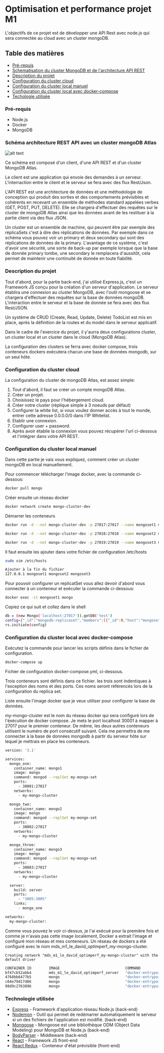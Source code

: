 Optimisation et performance projet M1
===================
L'objectifs de ce projet est de développer une API Rest avec node.js qui sera connectée au cloud avec un cluster mongoDB.

## Table des matières

- [Pré-requis](#prérequis)
- [Schematisation du cluster MongoDB et de l'architecture API REST](#architecture-technique)
- [Description du projet](#description-du-projet)
- [Configuration du cluster cloud](#configuration-du-cluster-cloud)
- [Configuration du cluster local manuel](#configuration-du-cluster-local-manuel)
- [Configuration du cluster local avec docker-compose](#configuration-du-cluster-local-avec-docker-compose)
- [Techologie utilisée](#technologie-utilisée)

### Pré-requis
* Node.js
* Docker
* MongoDB

### Schéma architecture REST API avec un cluster mongoDB Atlas
![alt text](https://github.com/davidle93/mds_m1_le_david_optimperf/blob/master/sch%C3%A9ma/Architecture%20REST%20avec%20un%20cluster%20mongoDB.jpg)

Ce schéma est composé d'un client, d'une API REST et d'un cluster MongoDB Atlas.

Le client est une application qui envoie des demandes à un serveur. L'interraction entre le client et le serveur se fera avec des flux Rest/Json.

L'API REST est une architecture de données et une méthodologie de conception qui produit des sorties et des comportements prévisibles et cohérents en recevant un ensemble de méthodes standard appelées verbes (GET, POST, PUT, DELETE). Elle se chargera d'effectuer des requêtes sur le cluster de mongoDB Atlas ainsi que les données avant de les restituer à la partie client via des flux JSON.

Un cluster est un ensemble de machine, qui peuvent être par exemple des réplicaSets c'est à dire des réplications de données. Par exemple dans ce schéma vous pouvez voir un primary et deux secondary qui sont des réplications de données de la primary. L'avantage de ce système, c'est d'avoir une sécurité, une sorte de back-up par exemple lorsque que la base de donnée primary tombe, une secondary le remplacera d'aussitôt, cela permet de maintenir une continuité de donnée en toute fiabilité.


### Description du projet
Tout d'abord, pour la partie back-end, j'ai utilisé Express.js, c'est un Framework JS conçu pour la création d'un serveur d'application. Le serveur établira une connexion au cluster MongoDB, avec l'outil mongoose et se chargera d'effectuer des requêtes sur la base de données mongoDB. L'interaction entre le serveur et la base de donnée se fera avec des flux Rest/JSON.

Un système de CRUD (Create, Read, Update, Delete) TodoList est mis en place, après la définition de la routes et du model dans le serveur applicatif.

Dans le cadre de l'exercice du projet, il y'aurra deux configurations cluster, un cluster local et un cluster dans le cloud (MongoDB Atlas).

La configuration des clusters se ferra avec docker compose, trois conteneurs dockers exécutera chacun une base de données mongodb, sur un seul hôte.

### Configuration du cluster cloud

La configuration du cluster de mongoDB Atlas, est assez simple:
1) Tout d'abord, il faut se créer un compte mongoDB Atlas.
2) Créer un projet.
3) Choisissez le pays pour l'hébergement cloud.
4) Créer votre cluster (réplique simple à 3 noeuds par défaut)
5) Configurer la white list, si vous voulez donner accès à tout le monde, entrer cette adresse 0.0.0.0/0 dans l'IP Whitelist.
6) Etablir une connexion.
7) Configurer user + password.
8) Après avoir établie la connexion vous pouvez récupérer l'url ci-dessous et l'intégrer dans votre API REST.

### Configuration du cluster local manuel

Dans cette partie je vais vous expliquez, comment créer un cluster mongoDB en local manuellement.

Pour commencer télécharger l'image docker, avec la commande ci-dessous:
```sh
docker pull mongo
```

Créer ensuite un réseau docker
```sh
docker network create mongo-cluster-dev
```

Démarrer les conteneurs
```sh
docker run -d --net mongo-cluster-dev -p 27017:27017 --name mongoset1 mongo:4 mongod --replSet mongodb-replicaset --port 27017
```

```sh
docker run -d --net mongo-cluster-dev -p 27018:27018 --name mongoset2 mongo:4 mongod --replSet mongodb-replicaset --port 27018
```

```sh
docker run -d --net mongo-cluster-dev -p 27019:27019 --name mongoset3 mongo:4 mongod --replSet mongodb-replicaset --port 27019
```


Il faut ensuite les ajouter dans votre fichier de configuration /etc/hosts
```sh
sudo vim /etc/hosts

Ajouter à la fin du fichier
127.0.0.1 mongoset1 mongoset2 mongoset3
```

Pour pouvoir configurer un replicatSet vous allez devoir d'abord vous connecter à un conteneur et exécuter la commande ci-dessous:
```sh
docker exec -it mongoset1 mongo
```

Copiez ce qui suit et collez dans le shell
```sh
db = (new Mongo('localhost:27017')).getDB('test')
config={"_id":"mongodb-replicaset","members":[{"_id":0,"host":"mongoset1:27017"},{"_id":1,"host":"mongoset2:27018"},{"_id":2,"host":"mongoset3:27019"}]}
rs.initiate(config)
```
### Configuration du cluster local avec docker-compose

Exécutez la commande pour lancer les scripts définis dans le fichier de configuration.
```sh
docker-compose up
```

Fichier de configuration docker-compose.yml, ci-dessous.

Trois conteneurs sont définis dans ce fichier. les trois sont indentiques à l'exception des noms et des ports. Ces noms seront référencés lors de la configuration du replica set.

Liste ensuite l'image docker que je veux utiliser pour configurer la base de données.

my-mongo-cluster est le nom du réseau docker qui sera configuré lors de l'éxécution de docker compose. Je mets le port localhost 30001 à mapper à 27017 pour le premier conteneur. De même, les deux autres conteneurs utilisent le numéro de port consécutif suivant. Cela me permettra de me connecter à la base de données mongodb à partir du serveur hôte sur lequel je mettrais en place les conteneurs.

```bash
version: '3.1'

services:
  mongo_one:
    container_name: mongo1
    image: mongo
    command: mongod --replSet my-mongo-set
    ports:
      - 30001:27017
    networks:
      - my-mongo-cluster

  mongo_two:
    container_name: mongo2
    image: mongo
    command: mongod --replSet my-mongo-set
    ports:
      - 30002:27017
    networks:
      - my-mongo-cluster

  mongo_three:
    container_name: mongo3
    image: mongo
    command: mongod --replSet my-mongo-set
    ports:
      - 30003:27017
    networks:
      - my-mongo-cluster

  server:
    build: server
    ports:
      - "3005:3005"
    links:
      - mongo_one

networks:
  my-mongo-cluster:
```

Comme vous pouvez le voir ci-dessus, je l'ai exécué pour la première fois et comme je n'avais pas cette image localement, Docker a extrait l'image et configuré mon réseau et mes conteneurs. Un réseau de dockers a été configuré avec le nom mds_m1_le_david_optimperf_my-mongo-cluster.

```
Creating network "mds_m1_le_david_optimperf_my-mongo-cluster" with the default driver
```

```sh
CONTAINER ID        IMAGE                              COMMAND                  CREATED             STATUS                        PORTS               NAMES
bf47cb52abb4        mds_m1_le_david_optimperf_server   "docker-entrypoint.s…"   50 minutes ago      Exited (143) 20 minutes ago                       mds_m1_le_david_optimperf_server_1
4768bb6477b5        mongo                              "docker-entrypoint.s…"   50 minutes ago      Exited (0) 20 minutes ago                         mongo1
c64e79d17d86        mongo                              "docker-entrypoint.s…"   50 minutes ago      Exited (0) 20 minutes ago                         mongo2
98d9c2763896        mongo                              "docker-entrypoint.s…"   50 minutes ago      Exited (0) 20 minutes ago                         mongo3
```


### Technologie utilisée

* [Express](https://www.npmjs.com/package/express) - Framework d'application réseau Node.js (back-end)
* [Nodemon](https://www.npmjs.com/package/nodemon) - Outil qui permet de redémarrer automatiquement le serveur si un des fichiers de l'application est modifié. (back-end)
* [Mongoose](https://www.npmjs.com/package/mongoose) - Mongoose est une bibliothèque ODM (Object Data Modeling) pour MongoDB et Node.js (back-end)
* [BodyParser](https://www.npmjs.com/package/body-parsers) - Middleware (back-end)
* [React](https://www.npmjs.com/package/body-parsers) - Framework JS front-end
* [React Redux](https://www.npmjs.com/package/body-parsers) - Conteneur d'état prévisible (front-end)

